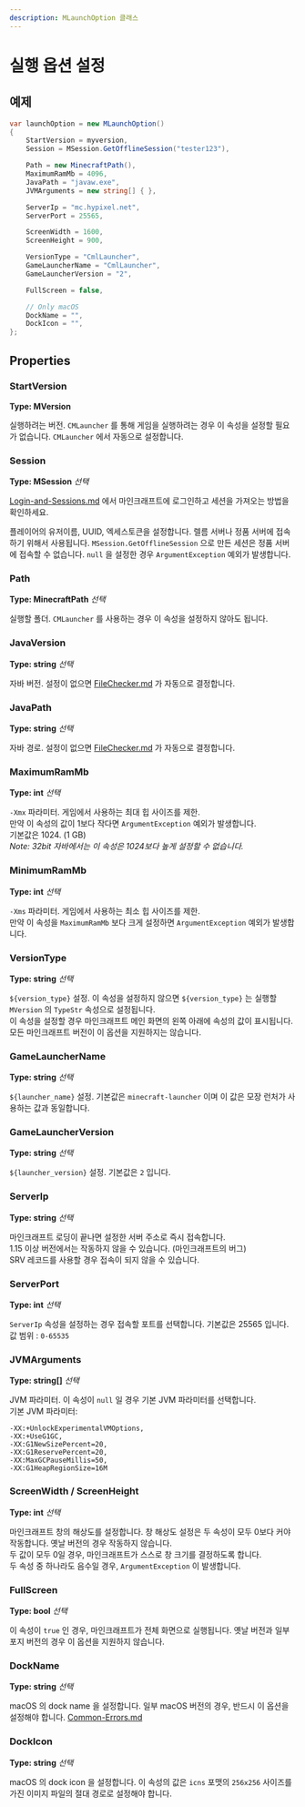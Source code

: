 ```yaml
---
description: MLaunchOption 클래스
---
```


# 실행 옵션 설정

## 예제

```csharp
var launchOption = new MLaunchOption()
{
    StartVersion = myversion,
    Session = MSession.GetOfflineSession("tester123"),

    Path = new MinecraftPath(),
    MaximumRamMb = 4096,
    JavaPath = "javaw.exe",
    JVMArguments = new string[] { },

    ServerIp = "mc.hypixel.net",
    ServerPort = 25565,

    ScreenWidth = 1600,
    ScreenHeight = 900,

    VersionType = "CmlLauncher",
    GameLauncherName = "CmlLauncher",
    GameLauncherVersion = "2",

    FullScreen = false,

    // Only macOS
    DockName = "",
    DockIcon = "",
};
```

## Properties

### StartVersion

**Type: MVersion**

실행하려는 버전. `CMLauncher` 를 통해 게임을 실행하려는 경우 이 속성을 설정할 필요가 없습니다. `CMLauncher` 에서 자동으로 설정합니다.

### Session

**Type: MSession** _선택_

[Login-and-Sessions.md](../login-and-sessions/README.md "mention") 에서 마인크래프트에 로그인하고 세션을 가져오는 방법을 확인하세요.

플레이어의 유저이름, UUID, 엑세스토큰을 설정합니다. 렐름 서버나 정품 서버에 접속하기 위해서 사용됩니다.  `MSession.GetOfflineSession` 으로 만든 세션은 정품 서버에 접속할 수 없습니다. `null` 을 설정한 경우 `ArgumentException` 예외가 발생합니다.

### Path

**Type: MinecraftPath** _선택_

실행할 폴더. `CMLauncher` 를 사용하는 경우 이 속성을 설정하지 않아도 됩니다.

### JavaVersion

**Type: string** _선택_

자바 버전. 설정이 없으면 [FileChecker.md](../more-apis/FileChecker.md "mention") 가 자동으로 결정합니다.

### JavaPath

**Type: string** _선택_

자바 경로. 설정이 없으면 [FileChecker.md](../more-apis/FileChecker.md "mention") 가 자동으로 결정합니다.

### MaximumRamMb

**Type: int** _선택_

`-Xmx` 파라미터. 게임에서 사용하는 최대 힙 사이즈를 제한.\
만약 이 속성의 값이 1보다 작다면 `ArgumentException` 예외가 발생합니다.\
기본값은 1024. (1 GB)\
_Note: 32bit 자바에서는 이 속성은 1024보다 높게 설정할 수 없습니다._

### MinimumRamMb

**Type: int** _선택_

`-Xms` 파라미터. 게임에서 사용하는 최소 힙 사이즈를 제한.\
만약 이 속성을 `MaximumRamMb` 보다 크게 설정하면 `ArgumentException` 예외가 발생합니다.

### VersionType

**Type: string** _선택_

`${version_type}` 설정. 이 속성을 설정하지 않으면 `${version_type}` 는 실행할 `MVersion` 의 `TypeStr` 속성으로 설정됩니다.\
이 속성을 설정할 경우 마인크래프트 메인 화면의 왼쪽 아래에 속성의 값이 표시됩니다. 모든 마인크래프트 버전이 이 옵션을 지원하지는 않습니다.

### GameLauncherName

**Type: string** _선택_

`${launcher_name}` 설정. 기본값은 `minecraft-launcher` 이며 이 값은 모장 런처가 사용하는 값과 동일합니다.

### GameLauncherVersion

**Type: string** _선택_

`${launcher_version}` 설정. 기본값은 `2` 입니다.

### ServerIp

**Type: string** _선택_

마인크래프트 로딩이 끝나면 설정한 서버 주소로 즉시 접속합니다.\
1.15 이상 버전에서는 작동하지 않을 수 있습니다. (마인크래프트의 버그)\
SRV 레코드를 사용할 경우 접속이 되지 않을 수 있습니다.

### ServerPort

**Type: int** _선택_

`ServerIp` 속성을 설정하는 경우 접속할 포트를 선택합니다. 기본값은 25565 입니다.\
값 범위 : `0-65535`

### JVMArguments

**Type: string\[]** _선택_

JVM 파라미터. 이 속성이 `null` 일 경우 기본 JVM 파라미터를 선택합니다.\
기본 JVM 파라미터:

```
-XX:+UnlockExperimentalVMOptions,
-XX:+UseG1GC,
-XX:G1NewSizePercent=20,
-XX:G1ReservePercent=20,
-XX:MaxGCPauseMillis=50,
-XX:G1HeapRegionSize=16M
```

### ScreenWidth / ScreenHeight

**Type: int** _선택_

마인크래프트 창의 해상도를 설정합니다. 창 해상도 설정은 두 속성이 모두 0보다 커야 작동합니다. 옛날 버전의 경우 작동하지 않습니다.\
두 값이 모두 0일 경우, 마인크래프트가 스스로 창 크기를 결정하도록 합니다.\
두 속성 중 하나라도 음수일 경우, `ArgumentException` 이 발생합니다.

### FullScreen

**Type: bool** _선택_

이 속성이 `true` 인 경우, 마인크래프트가 전체 화면으로 실행됩니다. 옛날 버전과 일부 포지 버전의 경우 이 옵션을 지원하지 않습니다.

### DockName

**Type: string** _선택_

macOS 의 dock name 을 설정합니다. 일부 macOS 버전의 경우, 반드시 이 옵션을 설정해야 합니다. [Common-Errors.md](../resources/Common-Errors.md "mention")

### DockIcon

**Type: string** _선택_

macOS 의 dock icon 을 설정합니다. 이 속성의 값은 `icns` 포맷의 `256x256` 사이즈를 가진 이미지 파일의 절대 경로로 설정해야 합니다.
